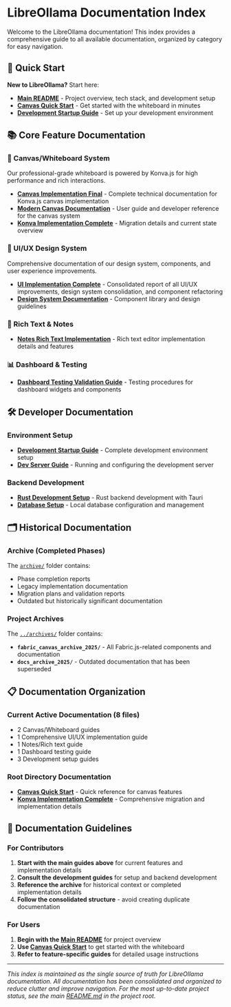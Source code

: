 # LibreOllama Documentation Index

Welcome to the LibreOllama documentation! This index provides a comprehensive guide to all available documentation, organized by category for easy navigation.

## 🚀 Quick Start

**New to LibreOllama?** Start here:
- **[Main README](../README.md)** - Project overview, tech stack, and development setup
- **[Canvas Quick Start](../CANVAS_QUICK_START.md)** - Get started with the whiteboard in minutes
- **[Development Startup Guide](./development/DEV-STARTUP-GUIDE.md)** - Set up your development environment

## 📚 Core Feature Documentation

### **🎨 Canvas/Whiteboard System**
Our professional-grade whiteboard is powered by Konva.js for high performance and rich interactions.

- **[Canvas Implementation Final](./CANVAS_IMPLEMENTATION_FINAL.md)** - Complete technical documentation for Konva.js canvas implementation
- **[Modern Canvas Documentation](./MODERN_CANVAS_DOCUMENTATION.md)** - User guide and developer reference for the canvas system
- **[Konva Implementation Complete](../KONVA_IMPLEMENTATION_COMPLETE.md)** - Migration details and current state overview

### **🎨 UI/UX Design System**
Comprehensive documentation of our design system, components, and user experience improvements.

- **[UI Implementation Complete](./UI_IMPLEMENTATION_COMPLETE.md)** - Consolidated report of all UI/UX improvements, design system consolidation, and component refactoring
- **[Design System Documentation](./design-system/)** - Component library and design guidelines

### **📝 Rich Text & Notes**
- **[Notes Rich Text Implementation](./NOTES_RICH_TEXT_IMPLEMENTATION_SUMMARY.md)** - Rich text editor implementation details and features

### **📊 Dashboard & Testing**
- **[Dashboard Testing Validation Guide](./DASHBOARD_TESTING_VALIDATION_GUIDE.md)** - Testing procedures for dashboard widgets and components

## 🛠️ Developer Documentation

### **Environment Setup**
- **[Development Startup Guide](./development/DEV-STARTUP-GUIDE.md)** - Complete development environment setup
- **[Dev Server Guide](./development/DEV-SERVER-GUIDE.md)** - Running and configuring the development server

### **Backend Development**
- **[Rust Development Setup](./development/RUST_DEVELOPMENT_SETUP.md)** - Rust backend development with Tauri
- **[Database Setup](./development/DATABASE_SETUP.md)** - Local database configuration and management

## 🗂️ Historical Documentation

### **Archive (Completed Phases)**
The [`archive/`](./archive/) folder contains:
- Phase completion reports
- Legacy implementation documentation  
- Migration plans and validation reports
- Outdated but historically significant documentation

### **Project Archives**
The [`../archives/`](../archives/) folder contains:
- **`fabric_canvas_archive_2025/`** - All Fabric.js-related components and documentation
- **`docs_archive_2025/`** - Outdated documentation that has been superseded

## 📋 Documentation Organization

### **Current Active Documentation** (8 files)
- 2 Canvas/Whiteboard guides
- 1 Comprehensive UI/UX implementation guide  
- 1 Notes/Rich text guide
- 1 Dashboard testing guide
- 3 Development setup guides

### **Root Directory Documentation**
- **[Canvas Quick Start](../CANVAS_QUICK_START.md)** - Quick reference for canvas features
- **[Konva Implementation Complete](../KONVA_IMPLEMENTATION_COMPLETE.md)** - Comprehensive migration and implementation details

## 📝 Documentation Guidelines

### **For Contributors**
1. **Start with the main guides above** for current features and implementation details
2. **Consult the development guides** for setup and backend development  
3. **Reference the archive** for historical context or completed implementation details
4. **Follow the consolidated structure** - avoid creating duplicate documentation

### **For Users**
1. **Begin with the [Main README](../README.md)** for project overview
2. **Use [Canvas Quick Start](../CANVAS_QUICK_START.md)** to get started with the whiteboard
3. **Refer to feature-specific guides** for detailed usage instructions

---

*This index is maintained as the single source of truth for LibreOllama documentation. All documentation has been consolidated and organized to reduce clutter and improve navigation. For the most up-to-date project status, see the main [README.md](../README.md) in the project root.*
